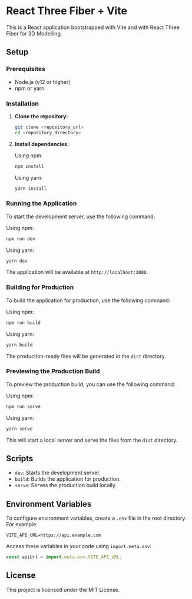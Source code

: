 
# React Three Fiber + Vite

This is a React application bootstrapped with Vite and with React Three Fiber for 3D Modelling.
## Setup

### Prerequisites

- Node.js (v12 or higher)
- npm or yarn

### Installation

1. **Clone the repository:**

   ```bash
   git clone <repository_url>
   cd <repository_directory>
   ```

2. **Install dependencies:**

   Using npm:

   ```bash
   npm install
   ```

   Using yarn:

   ```bash
   yarn install
   ```

### Running the Application

To start the development server, use the following command:

Using npm:

```bash
npm run dev
```

Using yarn:

```bash
yarn dev
```

The application will be available at `http://localhost:3000`.

### Building for Production

To build the application for production, use the following command:

Using npm:

```bash
npm run build
```

Using yarn:

```bash
yarn build
```

The production-ready files will be generated in the `dist` directory.

### Previewing the Production Build

To preview the production build, you can use the following command:

Using npm:

```bash
npm run serve
```

Using yarn:

```bash
yarn serve
```

This will start a local server and serve the files from the `dist` directory.

## Scripts

- `dev`: Starts the development server.
- `build`: Builds the application for production.
- `serve`: Serves the production build locally.

## Environment Variables

To configure environment variables, create a `.env` file in the root directory. For example:

```env
VITE_API_URL=https://api.example.com
```

Access these variables in your code using `import.meta.env`:

```javascript
const apiUrl = import.meta.env.VITE_API_URL;
```

## License

This project is licensed under the MIT License.
